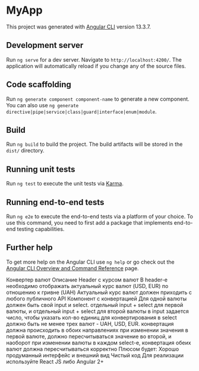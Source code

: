 # MyApp

This project was generated with [Angular CLI](https://github.com/angular/angular-cli) version 13.3.7.

## Development server

Run `ng serve` for a dev server. Navigate to `http://localhost:4200/`. The application will automatically reload if you change any of the source files.

## Code scaffolding

Run `ng generate component component-name` to generate a new component. You can also use `ng generate directive|pipe|service|class|guard|interface|enum|module`.

## Build

Run `ng build` to build the project. The build artifacts will be stored in the `dist/` directory.

## Running unit tests

Run `ng test` to execute the unit tests via [Karma](https://karma-runner.github.io).

## Running end-to-end tests

Run `ng e2e` to execute the end-to-end tests via a platform of your choice. To use this command, you need to first add a package that implements end-to-end testing capabilities.

## Further help

To get more help on the Angular CLI use `ng help` or go check out the [Angular CLI Overview and Command Reference](https://angular.io/cli) page.

Конвертер валют
Описание
Header с курсом валют
В header-е необходимо отображать актуальный курс валют (USD, EUR) по отношению к гривне (UAH)
Актуальный курс валют должен приходить с любого публичного API
Компонент с конвертацией
Для одной валюты должен быть свой input и select.
отдельный input + select для первой валюты, и отдельный input + select для второй валюты
в input задается число, чтобы указать кол-во единиц для конвертирования
в select должно быть не менее трех валют - UAH, USD, EUR.
конвертация должна происходить в обоих направлениях
при изменении значения в первой валюте, должно пересчитываться значение во второй, и наоборот
при изменении валюты в каждом select-е, конвертация обеих валют должна пересчитываться корректно
Плюсом будет:
Хорошо продуманный интерфейс и внешний вид
Чистый код
Для реализации используйте
React JS либо Angular 2+
